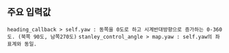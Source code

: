 ## 주요 입력값  
```heading_callback > self.yaw : 동쪽을 0도로 하고 시계반대방향으로 증가하는 0-360도. (북쪽 90도, 남쪽270도)```
```stanley_control_angle > map.yaw : self.yaw의 좌표계와 동일.```
